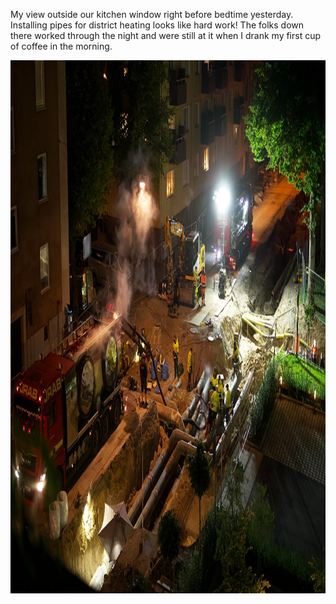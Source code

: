 ---
---

My view outside our kitchen window right before bedtime yesterday. Installing pipes for district heating looks like hard work! The folks down there worked through the night and were still at it when I drank my first cup of coffee in the morning.

<img src="/images/night-shift.jpg" alt="A group of people hard at work installing pipes in the ground. It's dark, so they rely on artificial light." width="1280" height="853" />
